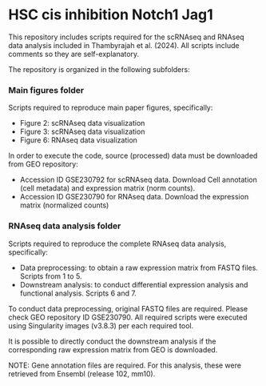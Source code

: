 # HSC cis inhibition Notch1 Jag1
This repository includes scripts required for the scRNAseq and RNAseq data analysis included in Thambyrajah et al. (2024).
All scripts include comments so they are self-explanatory.

The repository is organized in the following subfolders:

### Main figures folder
Scripts required to reproduce main paper figures, specifically:
- Figure 2: scRNAseq data visualization
- Figure 3: scRNAseq data visualization
- Figure 6: RNAseq data visualization

In order to execute the code, source (processed) data must be downloaded from GEO repository:

- Accession ID GSE230792 for scRNAseq data. Download Cell annotation (cell metadata) and expression matrix (norm counts).
- Accession ID GSE230790 for RNAseq data. Download the expression matrix (normalized counts)

### RNAseq data analysis folder
Scripts required to reproduce the complete RNAseq data analysis, specifically:

- Data preprocessing: to obtain a raw expression matrix from FASTQ files. Scripts from 1 to 5.
- Downstream analysis: to conduct differential expression analysis and functional analysis. Scripts 6 and 7.

To conduct data preprocessing, original FASTQ files are required. Please check GEO repository ID GSE230790. All required
scripts were executed using Singularity images (v3.8.3) per each required tool.

It is possible to directly conduct the downstream analysis if the corresponding raw expression matrix from GEO is downloaded.

NOTE: Gene annotation files are required. For this analysis, these were retrieved from Ensembl (release 102, mm10).
